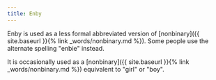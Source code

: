 ```yaml
---
title: Enby
---
```


Enby is used as a less formal abbreviated version of [nonbinary]({{ site.baseurl }}{% link _words/nonbinary.md %}). Some people use the alternate spelling "enbie" instead.

It is occasionally used as a [nonbinary]({{ site.baseurl }}{% link _words/nonbinary.md %}) equivalent to "girl" or "boy". 